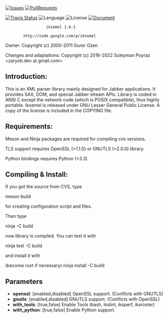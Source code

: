 [![Issues](https://img.shields.io/github/issues-raw/Zaryob/iksemel?style=for-the-badge)](https://github.com/Zaryob/iksemel/issues) [![PullRequests](https://img.shields.io/github/issues-pr-raw/Zaryob/iksemel?style=for-the-badge)](https://github.com/Zaryob/iksemel/pulls)

[![Travis Status](https://travis-ci.org/Zaryob/iksemel.svg?branch=master)](https://travis-ci.org/Zaryob/iksemel) ![Language](https://img.shields.io/badge/language-c-blue.svg) ![License](https://img.shields.io/badge/license-LGPL2-purple.svg) [![Document](https://img.shields.io/badge/document-gh--pages-blue)](https://zaryob.github.io/iksemels)

                      iksemel 1.6.1

            http://code.google.com/p/iksemel

Owner:
Copyright (c) 2000-2011 Gurer Ozen <meduketto at gmail.com>

Changes and adaptations:
Copyright (c) 2016-2022 Suleyman Poyraz <zaryob.dev at gmail.com>

Introduction:
-------------

This is an XML parser library mainly designed for Jabber applications.
It provides SAX, DOM, and special Jabber stream APIs. Library is coded
in ANSI C except the network code (which is POSIX compatible), thus
highly portable. Iksemel is released under GNU Lesser General Public
License. A copy of the license is included in the COPYING file.


Requirements:
-------------

Meson and Ninja packages are required for compiling cvs versions.

TLS support requires OpenSSL (>1.1.0) or GNUTLS (>2.0.0) library.

Python bindings requires Python (>3.3).


Compiling & Install:
--------------------

If you got the source from CVS, type

  meson build

for creating configuration script and files.

Then type

  ninja -C build

now library is compiled. You can test it with

  ninja test -C build

and install it with

  (become root if necessary)
  ninja install -C build

Parameters
----------

* **openssl**: [enabled,disabled] OpenSSL support. (Conflicts with GNUTLS)
* **gnutls**: [enabled,disabled] GNUTLS support. (Conflicts with OpenSSL)
* **with_tools**: [true,false] Enable Tools (hash, ikslint, iksperf, iksroster)
* **with_python**: [true,false] Enable Python support.
